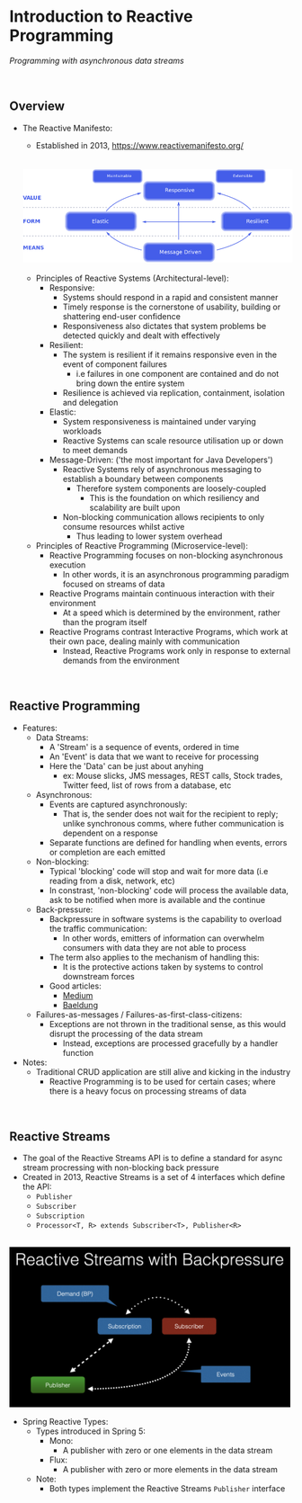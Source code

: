 # Introduction to Reactive Programming
*Programming with asynchronous data streams*

<br>

## Overview
* The Reactive Manifesto:
    * Established in 2013, https://www.reactivemanifesto.org/

    <br>
    <br>


    <img src="./res/reactive-traits.png" width="600">

    <br>
    <br>

    * Principles of Reactive Systems (Architectural-level):
        * Responsive:
            * Systems should respond in a rapid and consistent manner
            * Timely response is the cornerstone of usability, building or shattering end-user confidence
            * Responsiveness also dictates that system problems be detected quickly and dealt with effectively
        * Resilient:
            * The system is resilient if it remains responsive even in the event of component failures
                * i.e failures in one component are contained and do not bring down the entire system
            * Resilience is achieved via replication, containment, isolation and delegation
        * Elastic:
            * System responsiveness is maintained under varying workloads
            * Reactive Systems can scale resource utilisation up or down to meet demands
        * Message-Driven: ('the most important for Java Developers')
            * Reactive Systems rely of asynchronous messaging to establish a boundary between components
                * Therefore system components are loosely-coupled
                    * This is the foundation on which resiliency and scalability are built upon
            * Non-blocking communication allows recipients to only consume resources whilst active
                * Thus leading to lower system overhead
    * Principles of Reactive Programming (Microservice-level):
        * Reactive Programming focuses on non-blocking asynchronous execution
            * In other words, it is an asynchronous programming paradigm focused on streams of data
        * Reactive Programs maintain continuous interaction with their environment
            * At a speed which is determined by the environment, rather than the program itself
        * Reactive Programs contrast Interactive Programs, which work at their own pace, dealing mainly with communication
            * Instead, Reactive Programs work only in response to external demands from the environment

<br>

## Reactive Programming
* Features:
    * Data Streams:
        * A 'Stream' is a sequence of events, ordered in time
        * An 'Event' is data that we want to receive for processing
        * Here the 'Data' can be just about anyhing
            * ex: Mouse slicks, JMS messages, REST calls, Stock trades, Twitter feed, list of rows from a database, etc
    * Asynchronous:
        * Events are captured asynchronously:
            * That is, the sender does not wait for the recipient to reply; unlike synchronous comms, where futher communication is dependent on a response
        * Separate functions are defined for handling when events, errors or completion are each emitted
    * Non-blocking:
        * Typical 'blocking' code will stop and wait for more data (i.e reading from a disk, network, etc)
        * In constrast, 'non-blocking' code will process the available data, ask to be notified when more is available and the continue
    * Back-pressure:
        * Backpressure in software systems is the capability to overload the traffic communication:
            * In other words, emitters of information can overwhelm consumers with data they are not able to process
        * The term also applies to the mechanism of handling this:
            * It is the protective actions taken by systems to control downstream forces
        * Good articles:
            * [Medium](https://medium.com/@jayphelps/backpressure-explained-the-flow-of-data-through-software-2350b3e77ce7)
            * [Baeldung](https://www.baeldung.com/spring-webflux-backpressure#:~:text=Backpressure%20in%20Reactive%20Streams,receive%20and%20process%20the%20events.)
    * Failures-as-messages / Failures-as-first-class-citizens:
        * Exceptions are not thrown in the traditional sense, as this would disrupt the processing of the data stream
            * Instead, exceptions are processed gracefully by a handler function
* Notes:
    * Traditional CRUD application are still alive and kicking in the industry
        * Reactive Programming is to be used for certain cases; where there is a heavy focus on processing streams of data

<br>

## Reactive Streams
* The goal of the Reactive Streams API is to define a standard for async stream procressing with non-blocking back pressure
* Created in 2013, Reactive Streams is a set of 4 interfaces which define the API:
    * `Publisher`
    * `Subscriber`
    * `Subscription`
    * `Processor<T, R> extends Subscriber<T>, Publisher<R>`

<br>

<img src="./res/reactive-stream-backpressure.png" width="500">

<br>

* Spring Reactive Types:
    * Types introduced in Spring 5:
        * Mono:
            * A publisher with zero or one elements in the data stream
        * Flux:
            * A publisher with zero or more elements in the data stream
    * Note:
        * Both types implement the Reactive Streams `Publisher` interface
